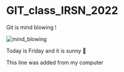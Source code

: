 # GIT_class_IRSN_2022

Git is mind blowing !

![mind_blowing](https://media0.giphy.com/media/V0IdVIIW1y5d6/200.gif)

Today is Friday and it is sunny 🦖

This line was added from my computer